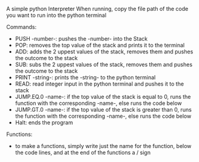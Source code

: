 A simple python Interpreter
When running, copy the file path of the code you want to run into the python terminal

Commands:
- PUSH -number-: pushes the -number- into the Stack
- POP: removes the top value of the stack and prints it to the terminal
- ADD: adds the 2 uppest values of the stack, removes them and pushes the outcome to the stack
- SUB: subs the 2 uppest values of the stack, removes them and pushes the outcome to the stack
- PRINT -string-: prints the -string- to the python terminal
- READ: read integer input in the python terminal and pushes it to the stack
- JUMP.EQ.0 -name-: if the top value of the stack is equal to 0, runs the function with the corresponding -name-, else runs the code below
- JUMP.GT.0 -name-: if the top value of the stack is greater than 0, runs the function with the corresponding -name-, else runs the code below
- Halt: ends the program

Functions:
- to make a functions, simply write just the name for the function, below the code lines, and at the end of the functions a / sign
